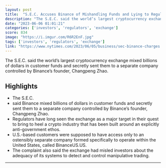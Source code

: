 ```yaml
---
layout: post
title:  "S.E.C. Accuses Binance of Mishandling Funds and Lying to Regulators"
description: "The S.E.C. said the world’s largest cryptocurrency exchange mixed billions of dollars in customer funds and secretly sent them to a separate company controlled by Binance’s founder, Changpeng Zhao."
date: "2023-06-06 01:01:21"
categories: ['investors', 'regulators', 'exchange']
score: 834
image: "https://i.imgur.com/R6R2EnF.jpg"
tags: ['investors', 'regulators', 'exchange']
link: "https://www.nytimes.com/2023/06/05/business/sec-binance-charges.html"
---
```


The S.E.C. said the world’s largest cryptocurrency exchange mixed billions of dollars in customer funds and secretly sent them to a separate company controlled by Binance’s founder, Changpeng Zhao.

## Highlights

- The S.E.C.
- said Binance mixed billions of dollars in customer funds and secretly sent them to a separate company controlled by Binance’s founder, Changpeng Zhao.
- Regulators have long seen the exchange as a major target in their quest to bring to heel a crypto industry that has been built around an explicitly anti-government ethos.
- U.S.-based customers were supposed to have access only to an ostensibly separate company formed specifically to operate within the United States, called BinanceUS.US.
- The complaint also said the exchange had misled investors about the adequacy of its systems to detect and control manipulative trading.

---
